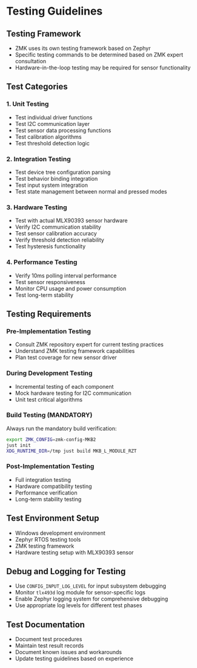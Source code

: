 # Testing Guidelines

## Testing Framework
- ZMK uses its own testing framework based on Zephyr
- Specific testing commands to be determined based on ZMK expert consultation
- Hardware-in-the-loop testing may be required for sensor functionality

## Test Categories

### 1. Unit Testing
- Test individual driver functions
- Test I2C communication layer
- Test sensor data processing functions
- Test calibration algorithms
- Test threshold detection logic

### 2. Integration Testing
- Test device tree configuration parsing
- Test behavior binding integration
- Test input system integration
- Test state management between normal and pressed modes

### 3. Hardware Testing
- Test with actual MLX90393 sensor hardware
- Verify I2C communication stability
- Test sensor calibration accuracy
- Verify threshold detection reliability
- Test hysteresis functionality

### 4. Performance Testing
- Verify 10ms polling interval performance
- Test sensor responsiveness
- Monitor CPU usage and power consumption
- Test long-term stability

## Testing Requirements

### Pre-Implementation Testing
- Consult ZMK repository expert for current testing practices
- Understand ZMK testing framework capabilities
- Plan test coverage for new sensor driver

### During Development Testing
- Incremental testing of each component
- Mock hardware testing for I2C communication
- Unit test critical algorithms

### Build Testing (MANDATORY)
Always run the mandatory build verification:
```bash
export ZMK_CONFIG=zmk-config-MKB2
just init
XDG_RUNTIME_DIR=/tmp just build MKB_L_MODULE_RZT
```

### Post-Implementation Testing
- Full integration testing
- Hardware compatibility testing
- Performance verification
- Long-term stability testing

## Test Environment Setup
- Windows development environment
- Zephyr RTOS testing tools
- ZMK testing framework
- Hardware testing setup with MLX90393 sensor

## Debug and Logging for Testing
- Use `CONFIG_INPUT_LOG_LEVEL` for input subsystem debugging
- Monitor `tlx493d` log module for sensor-specific logs
- Enable Zephyr logging system for comprehensive debugging
- Use appropriate log levels for different test phases

## Test Documentation
- Document test procedures
- Maintain test result records
- Document known issues and workarounds
- Update testing guidelines based on experience